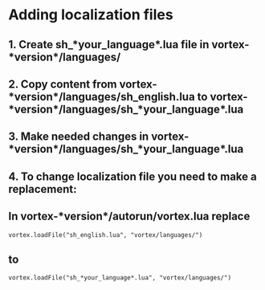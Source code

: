 # Adding localization files

## 1. Create **sh_\*your_language\*.lua** file in **vortex-\*version\*/languages/**
## 2. Copy content from **vortex-\*version\*/languages/sh_english.lua** to **vortex-\*version\*/languages/sh_\*your_language\*.lua**
## 3. Make needed changes in **vortex-\*version\*/languages/sh_\*your_language\*.lua**
## 4. To change localization file you need to make a replacement:

## In **vortex-\*version\*/autorun/vortex.lua** replace 
```
vortex.loadFile("sh_english.lua", "vortex/languages/") 
```
## to 
```
vortex.loadFile("sh_*your_language*.lua", "vortex/languages/")
```
